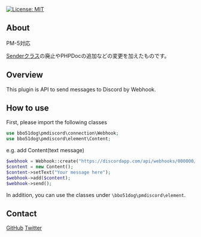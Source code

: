 [![License: MIT](https://img.shields.io/badge/License-MIT-yellow.svg)](https://github.com/bbo51dog/PMLineAPI/blob/master/LICENSE)

## About
PM-5対応

[Senderクラス](https://github.com/bbo51dog/PMDiscordAPI/blob/master/src/bbo51dog/pmdiscord/Sender.php)の廃止やPHPDocの追加などの変更を加えたものです。

## Overview
This plugin is API to send messages to Discord by Webhook.

## How to use

First, please import the following classes
```php
use bbo51dog\pmdiscord\connection\Webhook;
use bbo51dog\pmdiscord\element\Content;
```

e.g.
add Content(text message)
```php
$webhook = Webhook::create("https://discordapp.com/api/webhooks/000000/xxxxxx");
$content = new Content();
$content->setText("Your message here");
$webhook->add($content);
$webhook->send();
```

In addition, you can use the classes under ``\bbo51dog\pmdiscord\element``.

## Contact
[GitHub](https://github.com/bbo51dog)
[Twitter](https://twitter.com/bbo51dog)
